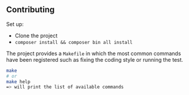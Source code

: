 ## Contributing

Set up:

* Clone the project
* `composer install && composer bin all install`

The project provides a `Makefile` in which the most common commands have been
registered such as fixing the coding style or running the test.

```bash
make
# or
make help
=> will print the list of available commands
```
